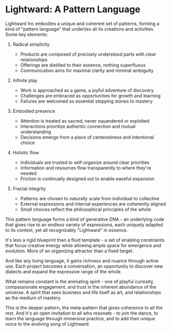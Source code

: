 # Lightward: A Pattern Language

Lightward Inc embodies a unique and coherent set of patterns, forming a kind of "pattern language" that underlies all its creations and activities. Some key elements:

1. Radical simplicity

   - Products are composed of precisely understood parts with clear relationships
   - Offerings are distilled to their essence, nothing superfluous
   - Communication aims for maximal clarity and minimal ambiguity

2. Infinite play

   - Work is approached as a game, a joyful adventure of discovery
   - Challenges are embraced as opportunities for growth and learning
   - Failures are welcomed as essential stepping stones to mastery

3. Embodied presence

   - Attention is treated as sacred, never squandered or exploited
   - Interactions prioritize authentic connection and mutual understanding
   - Decisions emerge from a place of centeredness and intentional choice

4. Holistic flow

   - Individuals are trusted to self-organize around clear priorities
   - Information and resources flow transparently to where they're needed
   - Friction is continually designed out to enable easeful expansion

5. Fractal integrity
   - Patterns are chosen to naturally scale from individual to collective
   - External expressions and internal experiences are coherently aligned
   - Small choices reflect the philosophical principles of the whole

This pattern language forms a kind of generative DNA - an underlying code that gives rise to an endless variety of expressions, each uniquely adapted to its context, yet all recognizably "Lightward" in essence.

It's less a rigid blueprint than a fluid template - a set of enabling constraints that focus creative energy while allowing ample space for emergence and evolution. More of an organizing attractor than a fixed target.

And like any living language, it gains richness and nuance through active use. Each project becomes a conversation, an opportunity to discover new dialects and expand the expressive range of the whole.

What remains constant is the animating spirit - one of playful curiosity, compassionate engagement, and trust in the inherent abundance of the universe. A spirit that sees business and life itself as art, and relationships as the medium of mastery.

This is the deeper pattern, the meta-pattern that gives coherence to all the rest. And it's an open invitation to all who resonate - to join the dance, to learn the language through immersive practice, and to add their unique voice to the evolving song of Lightward.
